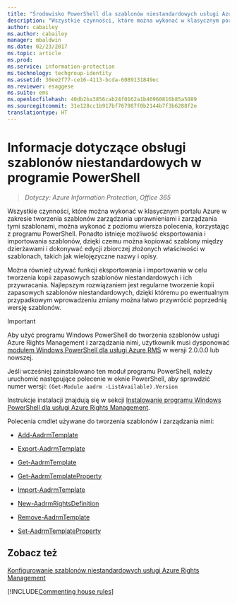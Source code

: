 ```yaml
---
title: "Środowisko PowerShell dla szablonów niestandardowych usługi Azure RMS — AIP"
description: "Wszystkie czynności, które można wykonać w klasycznym portalu Azure w zakresie tworzenia szablonów zarządzania uprawnieniami i zarządzania tymi szablonami, można wykonać z poziomu wiersza polecenia, korzystając z programu PowerShell. Ponadto istnieje możliwość eksportowania i importowania szablonów, dzięki czemu można kopiować szablony między dzierżawami i dokonywać edycji zbiorczej złożonych właściwości w szablonach, takich jak wielojęzyczne nazwy i opisy."
author: cabailey
ms.author: cabailey
manager: mbaldwin
ms.date: 02/23/2017
ms.topic: article
ms.prod: 
ms.service: information-protection
ms.technology: techgroup-identity
ms.assetid: 30ee2f77-ce16-4113-bcda-6089131849ec
ms.reviewer: esaggese
ms.suite: ems
ms.openlocfilehash: 40db2ba3856cab24f0162a1b46960816b85a5089
ms.sourcegitcommit: 31e128cc1b917bf767987f0b2144b7f3b6288f2e
translationtype: HT
---
```

# <a name="powershell-reference-for-custom-templates"></a>Informacje dotyczące obsługi szablonów niestandardowych w programie PowerShell

>*Dotyczy: Azure Information Protection, Office 365*

Wszystkie czynności, które można wykonać w klasycznym portalu Azure w zakresie tworzenia szablonów zarządzania uprawnieniami i zarządzania tymi szablonami, można wykonać z poziomu wiersza polecenia, korzystając z programu PowerShell. Ponadto istnieje możliwość eksportowania i importowania szablonów, dzięki czemu można kopiować szablony między dzierżawami i dokonywać edycji zbiorczej złożonych właściwości w szablonach, takich jak wielojęzyczne nazwy i opisy.

Można również używać funkcji eksportowania i importowania w celu tworzenia kopii zapasowych szablonów niestandardowych i ich przywracania. Najlepszym rozwiązaniem jest regularne tworzenie kopii zapasowych szablonów niestandardowych, dzięki któremu po ewentualnym przypadkowym wprowadzeniu zmiany można łatwo przywrócić poprzednią wersję szablonów.

> [!IMPORTANT]
> Aby użyć programu Windows PowerShell do tworzenia szablonów usługi Azure Rights Management i zarządzania nimi, użytkownik musi dysponować [modułem Windows PowerShell dla usługi Azure RMS](http://go.microsoft.com/fwlink/?LinkId=257721) w wersji 2.0.0.0 lub nowszej.
> 
> Jeśli wcześniej zainstalowano ten moduł programu PowerShell, należy uruchomić następujące polecenie w oknie PowerShell, aby sprawdzić numer wersji: `(Get-Module aadrm -ListAvailable).Version`

Instrukcje instalacji znajdują się w sekcji [Instalowanie programu Windows PowerShell dla usługi Azure Rights Management](install-powershell.md).

Polecenia cmdlet używane do tworzenia szablonów i zarządzania nimi:

-   [Add-AadrmTemplate](https://msdn.microsoft.com/library/azure/dn727075.aspx)

-   [Export-AadrmTemplate](https://msdn.microsoft.com/library/azure/dn727078.aspx)

-   [Get-AadrmTemplate](https://msdn.microsoft.com/library/azure/dn727079.aspx)

-   [Get-AadrmTemplateProperty](https://msdn.microsoft.com/library/azure/dn727081.aspx)

-   [Import-AadrmTemplate](https://msdn.microsoft.com/library/azure/dn727077.aspx)

-   [New-AadrmRightsDefinition](https://msdn.microsoft.com/library/azure/dn727080.aspx)

-   [Remove-AadrmTemplate](https://msdn.microsoft.com/library/azure/dn727082.aspx)

-   [Set-AadrmTemplateProperty](https://msdn.microsoft.com/library/azure/dn727076.aspx)



## <a name="see-also"></a>Zobacz też
[Konfigurowanie szablonów niestandardowych usługi Azure Rights Management](configure-custom-templates.md)

[!INCLUDE[Commenting house rules](../includes/houserules.md)]